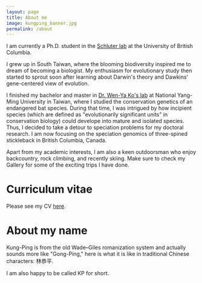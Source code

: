```yaml
---
layout: page
title: About me
image: kungping_banner.jpg
permalink: /about
---
```


I am currently a Ph.D. student in the [Schluter lab](https://www.zoology.ubc.ca/~schluter/) at the University of British Columbia.

I grew up in South Taiwan, where the blooming biodiversity inspired me to dream of becoming a biologist. My enthusiasm for evolutionary study then started to sprout soon after learning about Darwin's theory and Dawkins' gene-centered view of evolution. 

I finished my bachelor and master in [Dr. Wen-Ya Ko's lab](https://dls.nycu.edu.tw/faculty/faculty-member/wenko.html) at National Yang-Ming University in Taiwan, where I studied the conservation genetics of an endangered bat species. During that time, I was intrigued by how incipient species (which are defined as "evolutionarily significant units" in conservation biology) could develope into mature and isolated species. Thus, I decided to take a detour to speciation problems for my doctoral research. I am now focusing on the speciation genomics of three-spined stickleback in British Columbia, Canada.

Apart from my academic interests, I am also a keen outdoorsman who enjoy backcountry, rock climbing, and recently skiing. Make sure to check my Gallery for some of the exciting trips I have done.

# Curriculum vitae
Please see my CV [here](https://github.com/kpsimonlin/CV/blob/main/Lin_curriculum_vitae_202202.pdf).

# About my name

Kung-Ping is from the old Wade–Giles romanization system and actually sounds more like "Gong-Ping," here is what it is like in traditional Chinese characters: 林恭平.

I am also happy to be called KP for short.
